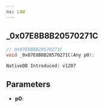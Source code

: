 ```yaml
---
ns: LAW
---
```

## _0x07E8B8B20570271C

```c
// 0x07E8B8B20570271C
void _0x07E8B8B20570271C(Any p0);
```

```
NativeDB Introduced: v1207
```

## Parameters
* **p0**:
